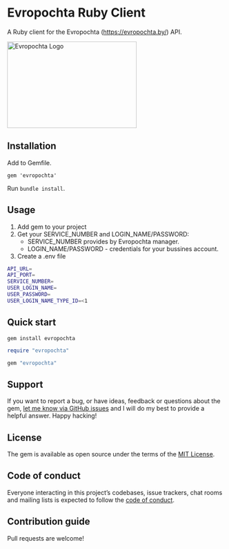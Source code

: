 Evropochta Ruby Client
=================

A Ruby client for the Evropochta (https://evropochta.by/) API.

<img src="https://avatars.mds.yandex.net/get-altay/14020851/2a00000191f166d6c586803a961a45011a4d/orig" alt="Evropochta Logo" width="300" height="200">

## Installation

Add to Gemfile.

```
gem 'evropochta'
```

Run `bundle install`.

## Usage
1. Add gem to your project
2. Get your SERVICE_NUMBER and LOGIN_NAME/PASSWORD:
   - SERVICE_NUMBER provides by Evropochta manager.
   - LOGIN_NAME/PASSWORD - credentials for your bussines account.
3. Create a .env file

```bash
API_URL=
API_PORT=
SERVICE_NUMBER=
USER_LOGIN_NAME=
USER_PASSWORD=
USER_LOGIN_NAME_TYPE_ID=<1 
```






## Quick start

```
gem install evropochta
```

```ruby
require "evropochta"
```

```ruby
gem "evropochta"
```

## Support

If you want to report a bug, or have ideas, feedback or questions about the gem, [let me know via GitHub issues](https://github.com/mattbrictson/gem/issues/new) and I will do my best to provide a helpful answer. Happy hacking!

## License

The gem is available as open source under the terms of the [MIT License](LICENSE.txt).

## Code of conduct

Everyone interacting in this project’s codebases, issue trackers, chat rooms and mailing lists is expected to follow the [code of conduct](CODE_OF_CONDUCT.md).

## Contribution guide

Pull requests are welcome!
